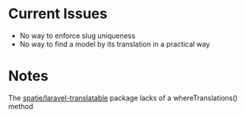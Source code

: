 # Current Issues

- No way to enforce slug uniqueness
- No way to find a model by its translation in a practical way

# Notes
The [spatie/laravel-translatable](https://github.com/spatie/laravel-translatable) package lacks of a whereTranslations() method
